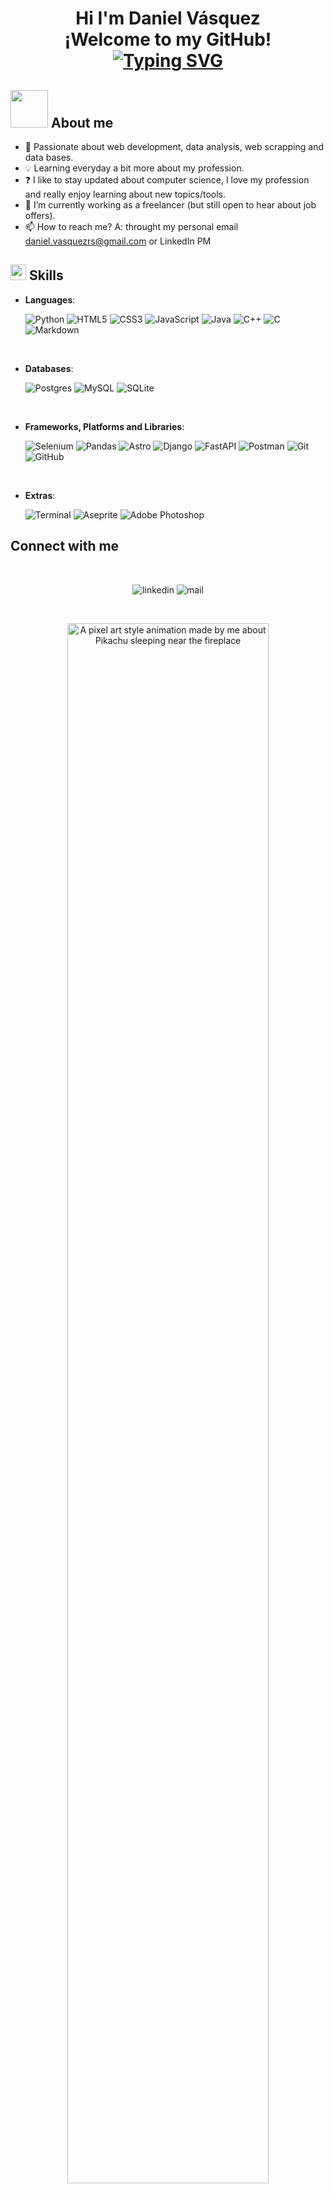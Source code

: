 <h1 align="center">
Hi I'm Daniel Vásquez <br> ¡Welcome to my GitHub!
<!-- Typing Animation -->
<a href="https://git.io/typing-svg"><img src="https://readme-typing-svg.demolab.com?font=&duration=3000&pause=500&color=57F709&center=true&vCenter=true&width=600&lines=Web+Scrapping%2C;Web+Development%2C;Data+Analysis%2C;Data+Bases%2C;Active+Learner%2FResearcher%2C" alt="Typing SVG" /></a>
</h1>

<!-- About Me ## <img src = "https://github.com/7oSkaaa/7oSkaaa/blob/main/Images/about_me.gif?raw=true" width = 60>
-->
## <img src="https://i.giphy.com/media/v1.Y2lkPTc5MGI3NjExM3cxcjc5M2gzemZydnJxc2VpMjhkb2NvNG85cHllZjQ3czRtajc0eiZlcD12MV9pbnRlcm5hbF9naWZfYnlfaWQmY3Q9cw/MRi1TxUTqiWWFNKZ88/giphy.gif" width=60><b> About me</b>
<ul>
  <li>👀 Passionate about web development, data analysis, web scrapping and data bases.</li>
  <li>💡 Learning everyday a bit more about my profession.</li>   
  <li>❓ I like to stay updated about computer science, I love my profession and really enjoy learning about new topics/tools.</li>
  <li>🌱 I’m currently working as a freelancer (but still open to hear about job offers).</li>
  <li>📫 How to reach me? A: throught my personal email <a href="mailto:daniel.vasquezrs@gmail.com" target="_blank">daniel.vasquezrs@gmail.com</a> or LinkedIn PM</li>
</ul>

<!-- Skills -->
## <img src="https://media2.giphy.com/media/QssGEmpkyEOhBCb7e1/giphy.gif?cid=ecf05e47a0n3gi1bfqntqmob8g9aid1oyj2wr3ds3mg700bl&rid=giphy.gif" width ="25"><b> Skills</b>
<p align="center">
  
- **Languages**:
  
  ![Python](https://img.shields.io/badge/Python%20-%2314354C.svg?style=for-the-badge&logo=python&logoColor=white)
  ![HTML5](https://img.shields.io/badge/HTML5%20-%23E34F26.svg?style=for-the-badge&logo=html5&logoColor=white)
  ![CSS3](https://img.shields.io/badge/CSS%20-%231572B6.svg?style=for-the-badge&logo=css3&logoColor=white)
  ![JavaScript](https://img.shields.io/badge/JavaScript%20-%23F7DF1E.svg?style=for-the-badge&logo=javascript&logoColor=black)
  ![Java](https://img.shields.io/badge/java-%23ED8B00.svg?style=for-the-badge&logo=openjdk&logoColor=white)
  ![C++](https://img.shields.io/badge/C++%20-%2300599C.svg?style=for-the-badge&logo=c%2B%2B&logoColor=white)
  ![C](https://img.shields.io/badge/C%20-%232370ED.svg?style=for-the-badge&logo=c&logoColor=white)
  ![Markdown](https://img.shields.io/badge/markdown-%23000000.svg?style=for-the-badge&logo=markdown&logoColor=white)

<br>   
    
- **Databases**:

  ![Postgres](https://img.shields.io/badge/postgres-%23316192.svg?style=for-the-badge&logo=postgresql&logoColor=white)
  ![MySQL](https://img.shields.io/badge/mysql-4479A1.svg?style=for-the-badge&logo=mysql&logoColor=white)
  ![SQLite](https://img.shields.io/badge/sqlite-%2307405e.svg?style=for-the-badge&logo=sqlite&logoColor=white)
    
<br>

- **Frameworks, Platforms and Libraries**:
  
    ![Selenium](https://img.shields.io/badge/-selenium-%43B02A?style=for-the-badge&logo=selenium&logoColor=white)
    ![Pandas](https://img.shields.io/badge/pandas-%23150458.svg?style=for-the-badge&logo=pandas&logoColor=white)
    ![Astro](https://img.shields.io/badge/astro-%232C2052.svg?style=for-the-badge&logo=astro&logoColor=white)
    ![Django](https://img.shields.io/badge/django-%23092E20.svg?style=for-the-badge&logo=django&logoColor=white)
    ![FastAPI](https://img.shields.io/badge/FastAPI-005571?style=for-the-badge&logo=fastapi)
    ![Postman](https://img.shields.io/badge/Postman-FF6C37?style=for-the-badge&logo=postman&logoColor=white)
    ![Git](https://img.shields.io/badge/git-%23F05033.svg?style=for-the-badge&logo=git&logoColor=white)
    ![GitHub](https://img.shields.io/badge/github-%23121011.svg?style=for-the-badge&logo=github&logoColor=white)

<br>

- **Extras**:

    ![Terminal](https://img.shields.io/badge/Terminal-%23054020?style=for-the-badge&logo=gnu-bash&logoColor=white)
    ![Aseprite](https://img.shields.io/badge/Aseprite-FFFFFF?style=for-the-badge&logo=Aseprite&logoColor=#7D929E)
    ![Adobe Photoshop](https://img.shields.io/badge/adobe%20photoshop-%2331A8FF.svg?style=for-the-badge&logo=adobe%20photoshop&logoColor=white)

</p>

<!-- Contact -->
## Connect with me

<br>

<p align="center">

<a href="https://linkedin.com/in/daniel-vasquez-r/" target="_blank" style="text-decoration:none;">
<img src="https://img.shields.io/badge/linkedin:  daniel vásquez r-%2300acee.svg?color=405DE6&style=for-the-badge&logo=linkedin&logoColor=white" alt=linkedin />
</a>

<a href="mailto:daniel.vasquezrs@gmail.com" target="_blank" style="text-decoration:none;">
<img src="https://img.shields.io/badge/daniel.vasquezrs@gmail.com-%23EA4335.svg?style=for-the-badge&logo=gmail&logoColor=white" alt=mail />
</a>

</p>

<br>

<!-- Footer -->
<p align="center">
<img src="https://i.giphy.com/media/v1.Y2lkPTc5MGI3NjExcmZzeXJpeTVhejJ3NjF3bDU4bWFjaXl3NzFkNWZneGNxMzA5eHJudyZlcD12MV9pbnRlcm5hbF9naWZfYnlfaWQmY3Q9Zw/l6E8dSg35PoAZhfA5D/giphy.gif" width="80%" alt=" A pixel art style animation made by me about Pikachu sleeping near the fireplace"> 
</p>
